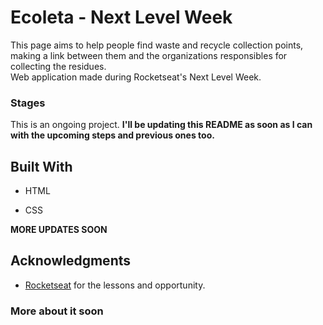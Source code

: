 # Ecoleta - Next Level Week

This page aims to help people find waste and recycle collection points, making a link between them and the organizations responsibles for collecting the residues.    
Web application made during Rocketseat's Next Level Week.

### Stages

This is an ongoing project.
**I'll be updating this README as soon as I can with the upcoming steps and previous ones too.**

## Built With

- HTML

- CSS

**MORE UPDATES SOON**

## Acknowledgments

- [Rocketseat](https://rocketseat.com.br/) for the lessons and opportunity.

### More about it soon
